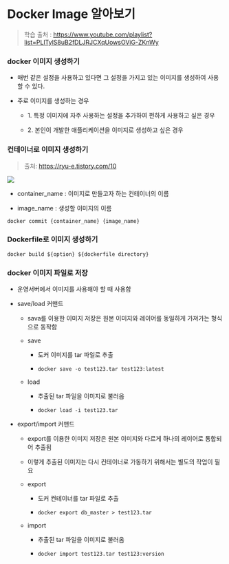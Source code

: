 # Docker Image 알아보기

> 학습 출처 : https://www.youtube.com/playlist?list=PLlTylS8uB2fDLJRJCXqUowsOViG-ZKnWy

### docker 이미지 생성하기

- 매번 같은 설정을 사용하고 있다면 그 설정을 가지고 있는 이미지를 생성하여 사용할 수 있다.

- 주로 이미지를 생성하는 경우

    - 1\. 특정 이미지에 자주 사용하는 설정을 추가하여 편하게 사용하고 싶은 경우
 
    - 2\. 본인이 개발한 애플리케이션을 이미지로 생성하고 싶은 경우
 
### 컨테이너로 이미지 생성하기

> 출처: https://ryu-e.tistory.com/10
<img src="https://img1.daumcdn.net/thumb/R1280x0/?scode=mtistory2&fname=https%3A%2F%2Fblog.kakaocdn.net%2Fdn%2FcwqqnI%2FbtqGirJZeYI%2FVDDrOm1xBtLlgHM3quteoK%2Fimg.png">

- container_name : 이미지로 만들고자 하는 컨테이너의 이름

- image_name : 생성할 이미지의 이름

```docker
docker commit {container_name} {image_name}
```

### Dockerfile로 이미지 생성하기

```docker
docker build ${option} ${dockerfile directory}
```

### docker 이미지 파일로 저장

- 운영서버에서 이미지를 사용해야 할 때 사용함

-  save/load 커맨드

    - sava를 이용한 이미지 저장은 원본 이미지와 레이어를 동일하게 가져가는 형식으로 동작함

    - save
        
        - 도커 이미지를 tar 파일로 추출
 
        - `docker save -o test123.tar test123:latest`
 
    - load

        - 추출된 tar 파일을 이미지로 불러옴
     
        - `docker load -i test123.tar`

-  export/import 커맨드

    - export를 이용한 이미지 저장은 원본 이미지와 다르게 하나의 레이어로 통합되어 추출됨
 
    - 이렇게 추출된 이미지는 다시 컨테이너로 가동하기 위해서는 별도의 작업이 필요
 
    - export

        - 도커 컨테이너를 tar 파일로 추출
     
        - `docker export db_master > test123.tar`
    
    - import
 
        - 추출된 tar 파일을 이미지로 불러옴
     
        - `docker import test123.tar test123:version`
